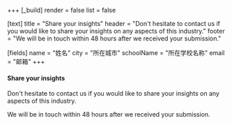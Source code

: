 +++
[_build]
render = false
list = false

[text]
title = "Share your insights"
header = "Don't hesitate to contact us if you would like to share your insights on any aspects of this industry."
footer = "We will be in touch within 48 hours after we received your submission."

[fields]
name = "姓名"
city = "所在城市"
schoolName = "所在学校名称"
email = "邮箱"
+++

#### Share your insights

Don't hesitate to contact us if you would like to share your insights on any aspects of this industry. 

We will be in touch within 48 hours after we received your submission.
